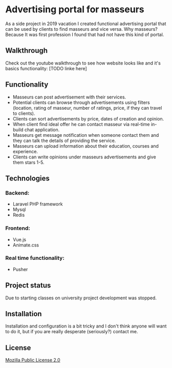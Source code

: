 # Advertising portal for masseurs

As a side project in 2019 vacation I created functional advertising portal that can be used by clients to find masseurs and vice versa. Why masseurs? Because It was first profession I found that had not have this kind of portal.

## Walkthrough

Check out the youtube walkthrough to see how website looks like and it's basics functionality:
[TODO linke here]

## Functionality
- Masseurs can post advertisement with their services.
- Potential clients can browse through advertisements using filters (location, rating of masseur, number of ratings, price, if they can travel to clients).
- Clients can sort advertisements by price, dates of creation and opinion.
- When client find ideal offer he can contact masseur via real-time in-build chat application.
- Masseurs get message notification when someone contact them and they can talk the details of providing the service.
- Masseurs can upload information about their education, courses and experience.
- Clients can write opinions under masseurs advertisements and give them stars 1-5.

## Technologies
### Backend:
- Laravel PHP framework
- Mysql
- Redis
### Frontend:
- Vue.js
- Animate.css
### Real time functionality:
- Pusher

## Project status

Due to starting classes on university project development was stopped.


## Installation

Installation and configuration is a bit tricky and I don't think anyone will want to do it, but if you are really desperate (seriously?) contact me.


## License
[Mozilla Public License 2.0](https://choosealicense.com/licenses/mpl-2.0/)
